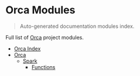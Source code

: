 # Orca Modules

> Auto-generated documentation modules index.

Full list of [Orca](README.md#orca-index) project modules.

- [Orca Index](README.md#orca-index)
- [Orca](orca\index.md#orca)
    - [Spark](orca\spark\index.md#spark)
        - [Functions](orca\spark\functions.md#functions)
